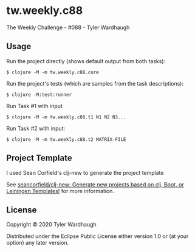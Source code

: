 # tw.weekly.c88


The Weekly Challenge - #088 - Tyler Wardhaugh

## Usage

Run the project directly (shows default output from both tasks):

    $ clojure -M -m tw.weekly.c88.core

Run the project's tests (which are samples from the task descriptions):

    $ clojure -M:test:runner

Run Task #1 with input

    $ clojure -M -m tw.weekly.c88.t1 N1 N2 N3...

Run Task #2 with input:

    $ clojure -M -m tw.weekly.c88.t2 MATRIX-FILE

## Project Template

I used Sean Corfield's clj-new to generate the project template

See [seancorfield/clj-new: Generate new projects based on clj, Boot, or Leiningen Templates!](https://github.com/seancorfield/clj-new) for more information.

## License

Copyright © 2020 Tyler Wardhaugh

Distributed under the Eclipse Public License either version 1.0 or (at
your option) any later version.
